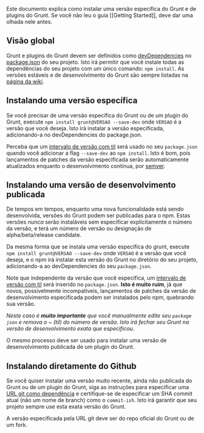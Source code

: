 Este documento explica como instalar uma versão específica do Grunt e de plugins do Grunt. Se você não leu o guia [[Getting Started]], deve dar uma olhada nele antes.

## Visão global
Grunt e plugins do Grunt devem ser definidos como [devDependencies](https://npmjs.org/doc/json.html#devDependencies) no [package.json](https://npmjs.org/doc/json.html) do seu projeto. Isto irá permitir que você instale todas as dependências do seu projeto com um único comando: `npm install`. As versões estáveis e de desenvolvimento do Grunt são sempre listadas na [página da wiki](https://github.com/gruntjs/grunt/wiki/).

## Instalando uma versão específica
Se você precisar de uma versão específica do Grunt ou de um plugin do Grunt, execute `npm install grunt@VERSAO --save-dev` onde `VERSAO` é a versão que você deseja. Isto irá instalar a versão especificada, adicionando-a no devDependencies do package.json.

Perceba que um [intervalo de versão com til][tilde version range] será usado no seu `package.json` quando você adicionar a flag `--save-dev` ao `npm install`. Isto é bom, pois lançamentos de patches da versão especificada serão automaticamente atualizados enquanto o desenvolvimento continua, por [semver].

[tilde version range]: https://npmjs.org/doc/json.html#Tilde-Version-Ranges
[semver]: http://semver.org

## Instalando uma versão de desenvolvimento publicada
De tempos em tempos, enquanto uma nova funcionalidade está sendo desenvolvida, versões do Grunt podem ser publicadas para o npm. Estas versões _nunca_ serão instaláveis sem especificar explicitamente o número da versão, e terá um número de versão ou designação de alpha/beta/release candidate.

Da mesma forma que se instala uma versão específica do grunt, execute `npm install grunt@VERSAO --save-dev` onde `VERSAO` é a versão que você deseja, e o npm irá instalar esta versão do Grunt no diretório do seu projeto, adicionando-a ao devDependencies do seu `package.json`.

Note que independente da versão que você especifica, um [intervalo de versão com til][tilde version range] será inserido no `package.json`. **Isto é muito ruim**, já que novos, possivelmente incompatíveis, lançamentos de patches da versão de desenvolvimento especificada podem ser instalados pelo npm, quebrando sua versão.

_Neste caso é **muito importante** que você manualmente edite seu `package json` e remova o ~ (til) do número de versão. Isto irá fechar seu Grunt na versão de desenvolvimento exata que especificou._

O mesmo processo deve ser usado para instalar uma versão de desenvolvimento publicada de um plugin do Grunt.

## Instalando diretamente do Github
Se você quiser instalar uma versão muito recente, ainda não publicada do Grunt ou de um plugin do Grunt, siga as instruções para especificar uma [URL git como dependência](https://npmjs.org/doc/json.html#Git-URLs-as-Dependencies) e certifique-se de especificar um SHA commit atual (não um nome de branch) como o `commit-ish`. Isto irá garantir que seu projeto sempre use esta exata versão do Grunt.

A versão especificada pela URL git deve ser do repo oficial do Grunt ou de um fork.